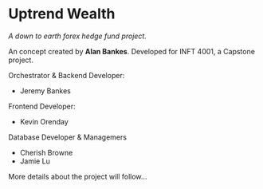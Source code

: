 # Uptrend Wealth
_A down to earth forex hedge fund project._

An concept created by **Alan Bankes**. Developed for INFT 4001, a Capstone project.

Orchestrator & Backend Developer:
 * Jeremy Bankes

Frontend Developer:
 * Kevin Orenday

Database Developer & Managemers
 * Cherish Browne
 * Jamie Lu

 More details about the project will follow...